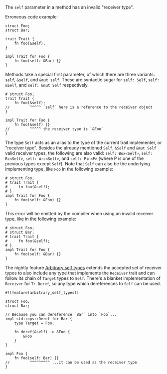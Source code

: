 The `self` parameter in a method has an invalid "receiver type".

Erroneous code example:

```compile_fail,E0307
struct Foo;
struct Bar;

trait Trait {
    fn foo(&self);
}

impl Trait for Foo {
    fn foo(self: &Bar) {}
}
```

Methods take a special first parameter, of which there are three variants:
`self`, `&self`, and `&mut self`. These are syntactic sugar for
`self: Self`, `self: &Self`, and `self: &mut Self` respectively.

```
# struct Foo;
trait Trait {
    fn foo(&self);
//         ^^^^^ `self` here is a reference to the receiver object
}

impl Trait for Foo {
    fn foo(&self) {}
//         ^^^^^ the receiver type is `&Foo`
}
```

The type `Self` acts as an alias to the type of the current trait
implementer, or "receiver type". Besides the already mentioned `Self`,
`&Self` and `&mut Self` valid receiver types, the following are also valid:
`self: Box<Self>`, `self: Rc<Self>`, `self: Arc<Self>`, and `self: Pin<P>`
(where P is one of the previous types except `Self`). Note that `Self` can
also be the underlying implementing type, like `Foo` in the following
example:

```
# struct Foo;
# trait Trait {
#     fn foo(&self);
# }
impl Trait for Foo {
    fn foo(self: &Foo) {}
}
```

This error will be emitted by the compiler when using an invalid receiver type,
like in the following example:

```compile_fail,E0307
# struct Foo;
# struct Bar;
# trait Trait {
#     fn foo(&self);
# }
impl Trait for Foo {
    fn foo(self: &Bar) {}
}
```

The nightly feature [Arbitrary self types][AST] extends the accepted
set of receiver types to also include any type that implements the
`Receiver` trait and can follow its chain of `Target` types to `Self`.
There's a blanket implementation of `Receiver` for `T: Deref`, so any
type which dereferences to `Self` can be used.

```
#![feature(arbitrary_self_types)]

struct Foo;
struct Bar;

// Because you can dereference `Bar` into `Foo`...
impl std::ops::Deref for Bar {
    type Target = Foo;

    fn deref(&self) -> &Foo {
        &Foo
    }
}

impl Foo {
    fn foo(self: Bar) {}
//         ^^^^^^^^^ ...it can be used as the receiver type
}
```

[AST]: https://doc.rust-lang.org/unstable-book/language-features/arbitrary-self-types.html
